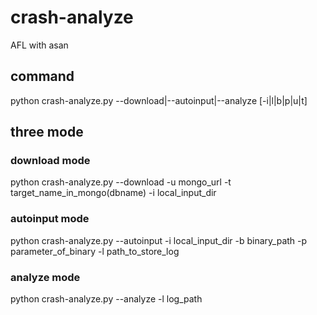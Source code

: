 # crash-analyze
AFL with asan
## command
python crash-analyze.py --download|--autoinput|--analyze [-i|l|b|p|u|t]
## three mode
### download mode
python crash-analyze.py --download -u mongo_url -t target_name_in_mongo(dbname) -i local_input_dir
### autoinput mode
python crash-analyze.py --autoinput  -i local_input_dir -b binary_path -p parameter_of_binary -l path_to_store_log
### analyze mode
python crash-analyze.py --analyze  -l log_path

